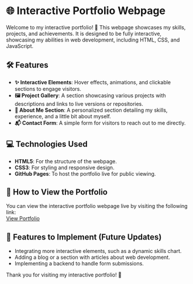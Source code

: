 # 🌐 Interactive Portfolio Webpage

Welcome to my interactive portfolio! 🎉 This webpage showcases my skills, projects, and achievements. It is designed to be fully interactive, showcasing my abilities in web development, including HTML, CSS, and JavaScript.

## 🛠️ Features
- **✨ Interactive Elements**: Hover effects, animations, and clickable sections to engage visitors. 
- **🖼️ Project Gallery**: A section showcasing various projects with descriptions and links to live versions or repositories.
- **👤 About Me Section**: A personalized section detailing my skills, experience, and a little bit about myself.
- **📬 Contact Form**: A simple form for visitors to reach out to me directly.

## 💻 Technologies Used
- **HTML5**: For the structure of the webpage. 
- **CSS3**: For styling and responsive design.
- **GitHub Pages**: To host the portfolio live for public viewing.

## 👀 How to View the Portfolio
You can view the interactive portfolio webpage live by visiting the following link:  
[View Portfolio](https://ennage.github.io/interactive-portfolio-webpage/)

## 🚀 Features to Implement (Future Updates)
- Integrating more interactive elements, such as a dynamic skills chart.
- Adding a blog or a section with articles about web development.
- Implementing a backend to handle form submissions.

Thank you for visiting my interactive portfolio! 🙌
